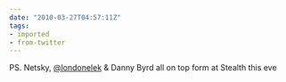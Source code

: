 ```yaml
---
date: "2010-03-27T04:57:11Z"
tags:
- imported
- from-twitter
---
```

PS. Netsky, [@londonelek](/twitter/#/londonelek) & Danny Byrd all on top form at Stealth this eve
